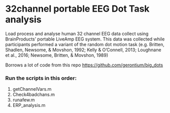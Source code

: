 # 32channel portable EEG Dot Task analysis
Load process and analyse human 32 channel EEG data collect using BrainProducts’ portable LiveAmp EEG system. This data was collected while participants performed a variant of the random dot motion task (e.g. Britten, Shadlen, Newsome, & Movshon, 1992; Kelly & O’Connell, 2013; Loughnane et al., 2016; Newsome, Britten, & Movshon, 1989)

Borrows a lot of code from this repo https://github.com/gerontium/big_dots

### Run the scripts in this order:

1. getChannelVars.m
2. Check4badchans.m
3. runafew.m
4. ERP_analysis.m